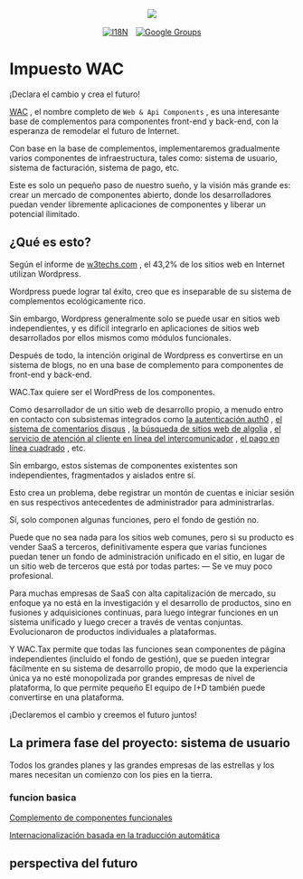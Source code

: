 <p align="center"><a href="https://wac.tax"><img src="https://cdn.jsdelivr.net/gh/wactax/img/logo.svg"/></a></p><p align="center"><a href="https://github.com/wactax/wac.tax/blob/main/doc/README.md#readme"><img alt="I18N" src="https://cdn.jsdelivr.net/gh/wactax/img/t.svg"/></a>　<a href="https://groups.google.com/u/2/g/wactax"><img alt="Google Groups" src="https://cdn.jsdelivr.net/gh/wactax/img/g-groups.svg"/></a></p>

# Impuesto WAC

¡Declara el cambio y crea el futuro!

[WAC](https://wac.tax) , el nombre completo de `Web & Api Components` , es una interesante base de complementos para componentes front-end y back-end, con la esperanza de remodelar el futuro de Internet.

Con base en la base de complementos, implementaremos gradualmente varios componentes de infraestructura, tales como: sistema de usuario, sistema de facturación, sistema de pago, etc.

Este es solo un pequeño paso de nuestro sueño, y la visión más grande es: crear un mercado de componentes abierto, donde los desarrolladores puedan vender libremente aplicaciones de componentes y liberar un potencial ilimitado.

## ¿Qué es esto?

Según el informe de [w3techs.com](https://w3techs.com/technologies/details/cm-wordpress) , el 43,2% de los sitios web en Internet utilizan Wordpress.

Wordpress puede lograr tal éxito, creo que es inseparable de su sistema de complementos ecológicamente rico.

Sin embargo, Wordpress generalmente solo se puede usar en sitios web independientes, y es difícil integrarlo en aplicaciones de sitios web desarrollados por ellos mismos como módulos funcionales.

Después de todo, la intención original de Wordpress es convertirse en un sistema de blogs, no en una base de complemento para componentes de front-end y back-end.

WAC.Tax quiere ser el WordPress de los componentes.

Como desarrollador de un sitio web de desarrollo propio, a menudo entro en contacto con subsistemas integrados como [la autenticación auth0](https://auth0.com) , [el sistema de comentarios disqus](https://disqus.com) , [la búsqueda de sitios web de algolia](https://www.algolia.com) , [el servicio de atención al cliente en línea del intercomunicador](https://www.intercom.com) , [el pago en línea cuadrado](https://developer.squareup.com/docs/web-payments/overview) , etc.

Sin embargo, estos sistemas de componentes existentes son independientes, fragmentados y aislados entre sí.

Esto crea un problema, debe registrar un montón de cuentas e iniciar sesión en sus respectivos antecedentes de administrador para administrarlas.

Sí, solo componen algunas funciones, pero el fondo de gestión no.

Puede que no sea nada para los sitios web comunes, pero si su producto es vender SaaS a terceros, definitivamente espera que varias funciones puedan tener un fondo de administración unificado en el sitio, en lugar de un sitio web de terceros que está por todas partes: — Se ve muy poco profesional.

Para muchas empresas de SaaS con alta capitalización de mercado, su enfoque ya no está en la investigación y el desarrollo de productos, sino en fusiones y adquisiciones continuas, para luego integrar funciones en un sistema unificado y luego crecer a través de ventas conjuntas. Evolucionaron de productos individuales a plataformas.

Y WAC.Tax permite que todas las funciones sean componentes de página independientes (incluido el fondo de gestión), que se pueden integrar fácilmente en su sistema de desarrollo propio, de modo que la experiencia única ya no esté monopolizada por grandes empresas de nivel de plataforma, lo que permite pequeño El equipo de I+D también puede convertirse en una plataforma.

¡Declaremos el cambio y creemos el futuro juntos!

## La primera fase del proyecto: sistema de usuario

Todos los grandes planes y las grandes empresas de las estrellas y los mares necesitan un comienzo con los pies en la tierra.

### funcion basica

[Complemento de componentes funcionales](./pkg.md)

[Internacionalización basada en la traducción automática](./i18n.md)

## perspectiva del futuro
